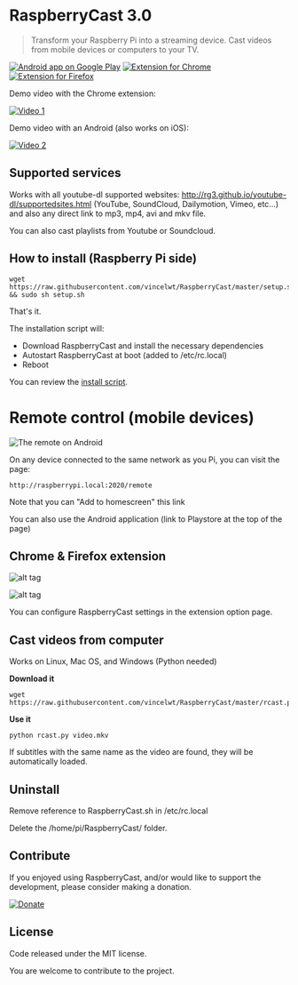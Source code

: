 # RaspberryCast 3.0
> Transform your Raspberry Pi into a streaming device.
Cast videos from mobile devices or computers to your TV.

[![Android app on Google Play](http://vincelwt.github.io/RaspberryCast/images/android_banner.png)](https://play.google.com/store/apps/details?id=com.kiwiidev.raspberrycast)
[![Extension for Chrome](http://vincelwt.github.io/RaspberryCast/images/chrome_banner.png)](https://chrome.google.com/webstore/detail/raspberrycast/aikmhmnmlebhcjjdbjilohbpfljioeak)
[![Extension for Firefox](http://vincelwt.github.io/RaspberryCast/images/firefox_banner.png)](https://addons.mozilla.org/firefox/addon/raspberrycast/)


Demo video with the Chrome extension:

[![Video 1](http://img.youtube.com/vi/0wEcYPSm_f8/0.jpg)](http://www.youtube.com/watch?v=0wEcYPSm_f8)

Demo video with an Android (also works on iOS):

[![Video 2](http://img.youtube.com/vi/ZafqI4ZtJkI/0.jpg)](http://www.youtube.com/watch?v=ZafqI4ZtJkI)

## Supported services
Works with all youtube-dl supported websites: http://rg3.github.io/youtube-dl/supportedsites.html (YouTube, SoundCloud, Dailymotion, Vimeo, etc...) and also any direct link to mp3, mp4, avi and mkv file.

You can also cast playlists from Youtube or Soundcloud.

## How to install (Raspberry Pi side)

```
wget https://raw.githubusercontent.com/vincelwt/RaspberryCast/master/setup.sh && sudo sh setup.sh
```
That's it.

The installation script will:
- Download RaspberryCast and install the necessary dependencies
- Autostart RaspberryCast at boot (added to /etc/rc.local)
- Reboot

You can review the [install script](https://github.com/vincelwt/RaspberryCast/blob/master/setup.sh).

# Remote control (mobile devices)
![The remote on Android](http://vincelwt.github.io/RaspberryCast/images/android.png)

On any device connected to the same network as you Pi, you can visit the page:
```
http://raspberrypi.local:2020/remote
```
Note that you can "Add to homescreen" this link
 
You can also use the Android application (link to Playstore at the top of the page)

## Chrome & Firefox extension
![alt tag](http://vincelwt.github.io/RaspberryCast/images/extension.png)

![alt tag](http://vincelwt.github.io/RaspberryCast/images/rightclick.png)

You can configure RaspberryCast settings in the extension option page.

## Cast videos from computer

Works on Linux, Mac OS, and Windows (Python needed)

**Download it**

```
wget https://raw.githubusercontent.com/vincelwt/RaspberryCast/master/rcast.py
```

**Use it**

```
python rcast.py video.mkv
```

If subtitles with the same name as the video are found, they will be automatically loaded.

## Uninstall
Remove reference to RaspberryCast.sh in /etc/rc.local

Delete the /home/pi/RaspberryCast/ folder.

## Contribute

If you enjoyed using RaspberryCast, and/or would like to support the development, please consider making a donation.

[![Donate](https://www.paypalobjects.com/en_US/i/btn/btn_donateCC_LG.gif)](https://www.paypal.com/cgi-bin/webscr?cmd=_s-xclick&hosted_button_id=XLQTUNFTN9FU8)

## License
Code released under the MIT license. 

You are welcome to contribute to the project.
